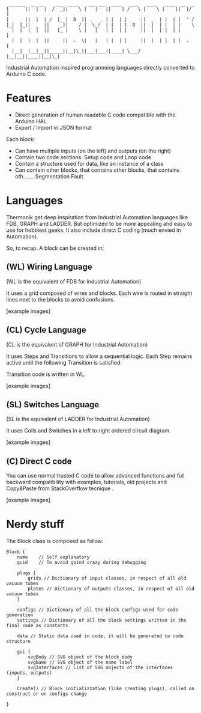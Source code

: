 	 ______  __ __    ___  ____   ___ ___  ____   ___   ____   ____  __  _ 
	|      ||  |  |  /  _]|    \ |   |   ||    | /   \ |    \ |    ||  |/ ]
	|      ||  |  | /  [_ |  D  )| _   _ | |  | |     ||  _  | |  | |  ' / 
	|_|  |_||  _  ||    _]|    / |  \_/  | |  | |  O  ||  |  | |  | |    \ 
	  |  |  |  |  ||   [_ |    \ |   |   | |  | |     ||  |  | |  | |     |
	  |  |  |  |  ||     ||  .  \|   |   | |  | |     ||  |  | |  | |  .  |
	  |__|  |__|__||_____||__|\_||___|___||____| \___/ |__|__||____||__|\_|
	
Industrial Automation inspired programming languages directly converted to Arduino C code.

# Features
- Direct generation of human readable C code compatible with the Arduino HAL
- Export / Import in JSON format

Each block:
- Can have multiple inputs (on the left) and outputs (on the right)
- Contain two code sections: Setup code and Loop code
- Contain a structure used for data, like an instance of a class
- Can contain other blocks, that contains other blocks, that contains oth....... Segmentation Fault

# Languages
Thermonik get deep inspiration from Industrial Automation languages like FDB, GRAPH and LADDER.
But optimized to be more appealing and easy to use for hobbiest geeks.
It also include direct C coding (much envied in Automation).

So, to recap.
A block can be created in:

## (WL) Wiring Language
(WL is the equivalent of FDB for Industrial Automation)

It uses a grid composed of wires and blocks.
Each wire is routed in straight lines next to the blocks to avoid confusions.

[example images]

## (CL) Cycle Language
(CL is the equivalent of GRAPH for Industrial Automation)

It uses Steps and Transitions to allow a sequential logic.
Each Step remains active until the following Transition is satisfied.

Transition code is written in WL.

[example images]

## (SL) Switches Language
(SL is the equivalent of LADDER for Industrial Automation)

It uses Coils and Switches in a left to right ordered circuit diagram.

[example images]

## (C) Direct C code

You can use normal trusted C code to allow advanced functions and full backward compatibility with examples, tutorials, old projects and Copy&Paste from StackOverflow tecnique .

[example images]

# Nerdy stuff
The Block class is composed as follow:

	Block {
		name	// Self explanatory
		guid	// To avoid goind crazy during debugging

		plugs {
			grids // Dictionary of input classes, in respect of all old vacuum tubes
			plates // Dictionary of outputs classes, in respect of all old vacuum tubes
		}
		
		configs // Dictionary of all the block configs used for code generation
		settings // Dictionary of all the block settings written in the final code as constants

		data // Static data used in code, it will be generated to code structure

		gui {
			svgBody // SVG object of the block body
			svgName // SVG object of the name label
			svgInterfaces // List of SVG objects of the interfaces (inputs, outputs)
		}

		Create() // Block initializzation (like creating plugs), called on construct or on configs change
		
	}


